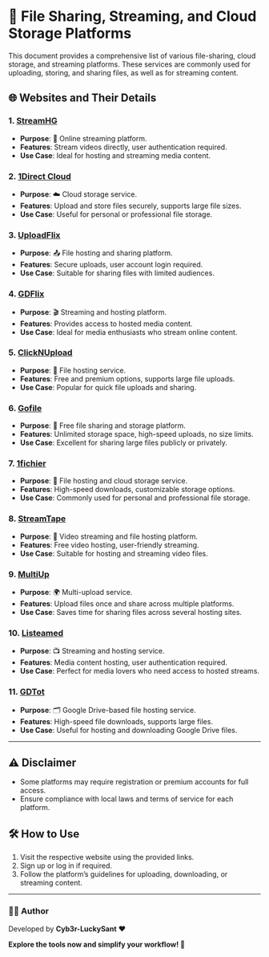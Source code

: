 # 📂 File Sharing, Streaming, and Cloud Storage Platforms

This document provides a comprehensive list of various file-sharing, cloud storage, and streaming platforms. These services are commonly used for uploading, storing, and sharing files, as well as for streaming content.

## 🌐 Websites and Their Details

### 1. [StreamHG](https://streamhg.com/login.html)
- **Purpose**: 🎥 Online streaming platform.
- **Features**: Stream videos directly, user authentication required.
- **Use Case**: Ideal for hosting and streaming media content.

### 2. [1Direct Cloud](https://storage.1direct-cloud.cc/)
- **Purpose**: ☁️ Cloud storage service.
- **Features**: Upload and store files securely, supports large file sizes.
- **Use Case**: Useful for personal or professional file storage.

### 3. [UploadFlix](https://uploadflix.cc/?op=login)
- **Purpose**: 📤 File hosting and sharing platform.
- **Features**: Secure uploads, user account login required.
- **Use Case**: Suitable for sharing files with limited audiences.

### 4. [GDFlix](https://new.gdflix.dad/)
- **Purpose**: 🎬 Streaming and hosting platform.
- **Features**: Provides access to hosted media content.
- **Use Case**: Ideal for media enthusiasts who stream online content.

### 5. [ClickNUpload](https://clicknupload.click/?op=login)
- **Purpose**: 📁 File hosting service.
- **Features**: Free and premium options, supports large file uploads.
- **Use Case**: Popular for quick file uploads and sharing.

### 6. [Gofile](https://gofile.io/home)
- **Purpose**: 🚀 Free file sharing and storage platform.
- **Features**: Unlimited storage space, high-speed uploads, no size limits.
- **Use Case**: Excellent for sharing large files publicly or privately.

### 7. [1fichier](https://1fichier.com/)
- **Purpose**: 💾 File hosting and cloud storage service.
- **Features**: High-speed downloads, customizable storage options.
- **Use Case**: Commonly used for personal and professional file storage.

### 8. [StreamTape](https://streamtape.com/)
- **Purpose**: 🎥 Video streaming and file hosting platform.
- **Features**: Free video hosting, user-friendly streaming.
- **Use Case**: Suitable for hosting and streaming video files.

### 9. [MultiUp](https://multiup.io/en/)
- **Purpose**: 🌍 Multi-upload service.
- **Features**: Upload files once and share across multiple platforms.
- **Use Case**: Saves time for sharing files across several hosting sites.

### 10. [Listeamed](https://listeamed.net/)
- **Purpose**: 📺 Streaming and hosting service.
- **Features**: Media content hosting, user authentication required.
- **Use Case**: Perfect for media lovers who need access to hosted streams.

### 11. [GDTot](https://new10.gdtot.dad/)
- **Purpose**: 🗂️ Google Drive-based file hosting service.
- **Features**: High-speed file downloads, supports large files.
- **Use Case**: Useful for hosting and downloading Google Drive files.

---

## ⚠️ Disclaimer
- Some platforms may require registration or premium accounts for full access.
- Ensure compliance with local laws and terms of service for each platform.

## 🛠️ How to Use
1. Visit the respective website using the provided links.
2. Sign up or log in if required.
3. Follow the platform’s guidelines for uploading, downloading, or streaming content.

---

### 👨‍💻 Author  
Developed by **Cyb3r-LuckySant** ❤️  

**Explore the tools now and simplify your workflow! 🚀**
